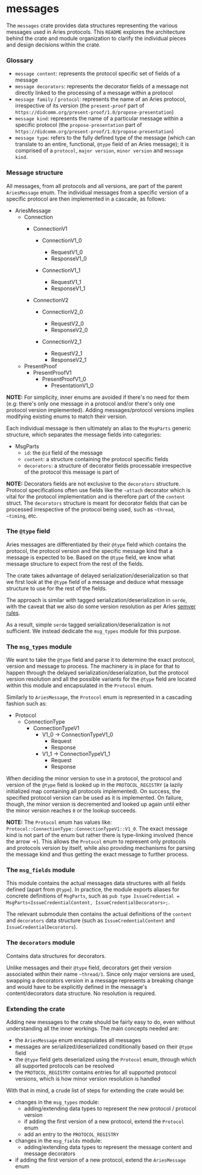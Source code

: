 # messages
The `messages` crate provides data structures representing the various messages used in Aries protocols. This `README` explores the architecture behind the crate and module organization to clarify the individual pieces and design decisions within the crate.

### Glossary
- `message content`: represents the protocol specific set of fields of a message
- `message decorators`: represents the decorator fields of a message not directly linked to the processing of a message within a protocol
- `message family` / `protocol`: represents the name of an Aries protocol, irrespective of its version (the `present-proof` part of `https://didcomm.org/present-proof/1.0/propose-presentation`)
- `message kind`: represents the name of a particular message within a specific protocol (the `propose-presentation` part of `https://didcomm.org/present-proof/1.0/propose-presentation`)
- `message type`: refers to the fully defined type of the message (which can translate to an entire, functional, `@type` field of an Aries message); it is comprised of a `protocol`, `major version`, `minor version` and `message kind`.

### Message structure
All messages, from all protocols and all versions, are part of the parent `AriesMessage` enum. The individual messages from a specific version of a specific protocol are then implemented in a cascade, as follows:

- AriesMessage
    - Connection
        - ConnectionV1
            - ConnectionV1_0
                - RequestV1_0
                - ResponseV1_0

            - ConnectionV1_1
                - RequestV1_1
                - ResponseV1_1

        - ConnectionV2
            - ConnectionV2_0
                - RequestV2_0
                - ResponseV2_0

            - ConnectionV2_1
                - RequestV2_1
                - ResponseV2_1
    - PresentProof
        - PresentProofV1
            - PresentProofV1_0
                - PresentationV1_0

**NOTE:** For simplicity, inner enums are avoided if there's no need for them (e.g: there's only one message in a protocol and/or there's only one protocol version implemented). Adding messages/protocol versions implies modifying existing enums to match their version.

Each individual message is then ultimately an alias to the `MsgParts` generic structure, which separates the message fields into categories:

- MsgParts
    - `id`: the `@id` field of the message
    - `content`: a structure containing the protocol specific fields
    - `decorators`: a structure of decorator fields processable irrespective of the protocol this message is part of

**NOTE:** Decorators fields are not exclusive to the `decorators` structure. Protocol specifications often use fields like the `~attach` decorator which is vital
for the protocol implementation and is therefore part of the `content` struct. The `decorators` structure is meant for decorator fields that can be processed irrespective of the protocol being used, such as `~thread`, `~timing`, etc.

### The `@type` field
Aries messages are differentiated by their `@type` field which contains the protocol, the protocol version and the specific message kind that a message is expected to be. Based on the `@type` field, we know what message structure to expect
from the rest of the fields.

The crate takes advantage of delayed serialization/deserialization so that we first
look at the `@type` field of a message and deduce what message structure to use for the rest of the fields.

The approach is similar with tagged serialization/deserialization in `serde`, with the caveat that we also do some version resolution as per Aries [semver rules](https://github.com/hyperledger/aries-rfcs/blob/main/concepts/0003-protocols/README.md#semver-rules-for-protocols).

As a result, simple `serde` tagged serialization/deserialization is not sufficient. We instead dedicate the `msg_types` module for this purpose.

### The `msg_types` module
We want to take the `@type` field and parse it to determine the exact protocol, version and message to process. The machinery is in place for that to happen through the delayed serialization/deserialization, but the protocol version resolution and all the possible variants for the `@type` field are located within
this module and encapsulated in the `Protocol` enum.

Similarly to `AriesMessage`, the `Protocol` enum is represented in a cascading fashion such as:

- Protocol
    - ConnectionType
        - ConnectionTypeV1
            - V1_0 -> ConnectionTypeV1_0
                - Request
                - Response
            - V1_1 -> ConnectionTypeV1_1
                - Request
                - Response

When deciding the minor version to use in a protocol, the protocol and version of the `@type` field is looked up in the `PROTOCOL_REGISTRY` (a lazily initialized map containing all protocols implemented). On success, the specified protocol version can be used as it is implemented. On failure, though, the minor version is decremented and looked up again until either the minor version reaches `0` or the lookup succeeds.

**NOTE:** The `Protocol` enum has values like: `Protocol::ConnectionType::ConnectionTypeV1::V1_0`. The exact message kind is not part of the enum but rather there is type-linking involved (hence the arrow ->). This allows the `Protocol` enum to represent only protocols and protocols version by itself, while also providing mechanisms for parsing the message kind and thus getting the exact message to further process.

### The `msg_fields` module
This module contains the actual messages data structures with all fields defined (apart from `@type`).
In practice, the module exports aliases for concrete definitions of `MsgParts`,
such as ```pub type IssueCredential = MsgParts<IssueCredentialContent, IssueCredentialDecorators>;```. 

The relevant submodule then contains the actual definitions of the `content` and `decorators` data structure (such as `IssueCredentialContent` and `IssueCredentialDecorators`).

### The `decorators` module
Contains data structures for decorators. 

Unlike messages and their `@type` field, decorators get their version associated within their name `~thread/1`. Since only major versions are used, swapping a decorators version in a message represents a breaking change and would have to be explicitly defined in the message's content/decorators data structure. No resolution is required.

### Extending the crate
Adding new messages to the crate should be fairly easy to do, even without understanding all the inner workings. The main concepts needed are:  
- the `AriesMessage` enum encapsulates all messages
- messages are serialized/deserialized conditionally based on their `@type` field
- the `@type` field gets deserialized using the `Protocol` enum, through which all supported protocols can be resolved
- the `PROTOCOL_REGISTRY` contains entries for all supported protocol versions, which is how minor version resolution is handled

With that in mind, a crude list of steps for extending the crate would be:
- changes in the `msg_types` module:
    - adding/extending data types to represent the new protocol / protocol version
    - if adding the first version of a new protocol, extend the `Protocol` enum
    - add an entry to the `PROTOCOL_REGISTRY`
- changes in the `msg_fields` module:
    - adding/extending data types to represent the message content and message decorators
- if adding the first version of a new protocol, extend the `AriesMessage` enum